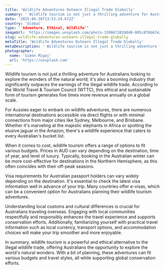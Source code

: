 ```yaml
---
title: 'Wildlife Adventures Outearn Illegal Trade Globally'
summary: ' Wildlife tourism is not just a thrilling adventure for Australians looking to explore the wonders of the natural world; it's also a booming industry ...'
date: '2025-04-28T13:53:24.672Z'
country: 'Global'
type: ''Adventure, Ethical, Wildlife''
imageUrl: 'https://images.unsplash.com/photo-1508672019048-805c876b67e2'
slug: wildlife-adventures-outearn-illegal-trade-globally
metaTitle: 'Wildlife Adventures Outearn Illegal Trade Globally'
metaDescription: ' Wildlife tourism is not just a thrilling adventure for Australians looking to explore the wonders of the natural world; it's also a booming industry ...'
photographer:
  name: 'Simon Migaj'
  url: 'https://unsplash.com'
---
```


Wildlife tourism is not just a thrilling adventure for Australians looking to explore the wonders of the natural world; it's also a booming industry that significantly outpaces the earnings of the illegal wildlife trade. According to the World Travel & Tourism Council (WTTC), this ethical and sustainable form of tourism generates five times more revenue annually on a global scale.

For Aussies eager to embark on wildlife adventures, there are numerous international destinations accessible via direct flights or with minimal connections from major cities like Sydney, Melbourne, and Brisbane. Whether it's marveling at the majestic elephants in Africa or spotting the elusive jaguar in the Amazon, there's a wildlife experience that caters to every Australian's bucket list.

When it comes to cost, wildlife tourism offers a range of options to fit various budgets. Prices in AUD can vary depending on the destination, time of year, and level of luxury. Typically, booking in the Australian winter can be more cost-effective for destinations in the Northern Hemisphere, as this often coincides with their off-peak seasons.

Visa requirements for Australian passport holders can vary widely depending on the destination. It's essential to check the latest visa information well in advance of your trip. Many countries offer e-visas, which can be a convenient option for Australians planning their wildlife tourism adventures.

Understanding local customs and cultural differences is crucial for Australians traveling overseas. Engaging with local communities respectfully and responsibly enhances the travel experience and supports conservation efforts. Additionally, familiarizing yourself with practical travel information such as local currency, transport options, and accommodation choices will make your trip smoother and more enjoyable.

In summary, wildlife tourism is a powerful and ethical alternative to the illegal wildlife trade, offering Australians the opportunity to explore the world's natural wonders. With a bit of planning, these adventures can fit various budgets and travel styles, all while supporting global conservation efforts.